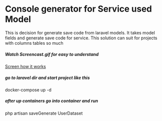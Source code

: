 # Console generator for Service used Model
<p> 
This is decision for generate save code from laravel models. 
It takes model fields and generate save code for service. 
This solution can suit for projects with  columns tables so much
</p>

<h5>Watch Screencast.gif for easy to understand</h5>
<a href="https://github.com/DmitriyRetuskiy/laravel_console_generator/blob/main/Screencast.gif"> Screen how it works</a>

<h5> go to laravel dir and  
start project like this   </h5>
     docker-compose up -d   <br />
<h5>after up containers 
go into container and run   </h5>
     php artisan saveGenerate UserDataset <br />
     

